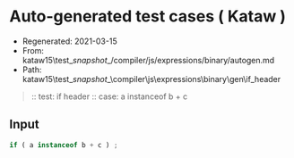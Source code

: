 # Auto-generated test cases ( Kataw )
- Regenerated: 2021-03-15
- From: kataw15\test\__snapshot__/compiler/js/expressions/binary/autogen.md
- Path: kataw15\test\__snapshot__\compiler\js\expressions\binary\gen\if_header
> :: test: if header
> :: case: a instanceof b + c
## Input

`````js
if ( a instanceof b + c ) ;
`````

